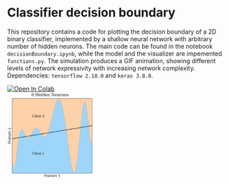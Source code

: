 # Classifier decision boundary

This repository contains a code for plotting the decision boundary of a 2D binary classifier, implemented by a shallow neural network with arbitrary number of hidden neurons. The main code can be found in the notebook `decisionBoundary.ipynb`, while the model and the visualizer are impemented `functions.py`. The simulation produces a GIF animation, showing different levels of network expressivity with increasing network complexity. Dependencies: `tensorflow 2.18.0` and `keras 3.8.0`. 

<a target="_blank" href="https://colab.research.google.com/github/simoneroncallo/classifier-decision-boundary/blob/main/decisionBoundary.ipynb">
  <img src="https://colab.research.google.com/assets/colab-badge.svg" alt="Open In Colab"/>
</a> <br>

<img src="https://github.com/simoneroncallo/classifier-decision-boundary/blob/main/images/expressivity.gif" width="200" height="200" />
